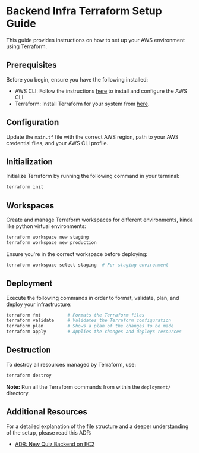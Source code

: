 # Backend Infra Terraform Setup Guide

This guide provides instructions on how to set up your AWS environment using Terraform.

## Prerequisites

Before you begin, ensure you have the following installed:

- AWS CLI: Follow the instructions [here](https://docs.aws.amazon.com/cli/latest/userguide/getting-started-install.html#getting-started-install-instructions) to install and configure the AWS CLI.
- Terraform: Install Terraform for your system from [here](https://developer.hashicorp.com/terraform/tutorials/aws-get-started/install-cli?source=post_page-----752afd44df8e--------------------------------#install-terraform).

## Configuration

Update the `main.tf` file with the correct AWS region, path to your AWS credential files, and your AWS CLI profile.

## Initialization

Initialize Terraform by running the following command in your terminal:

```bash
terraform init
```

## Workspaces

Create and manage Terraform workspaces for different environments, kinda like python virtual environments:

```bash
terraform workspace new staging
terraform workspace new production
```

Ensure you're in the correct workspace before deploying:

```bash
terraform workspace select staging  # For staging environment
```

## Deployment

Execute the following commands in order to format, validate, plan, and deploy your infrastructure:

```bash
terraform fmt          # Formats the Terraform files
terraform validate     # Validates the Terraform configuration
terraform plan         # Shows a plan of the changes to be made
terraform apply        # Applies the changes and deploys resources
```

## Destruction

To destroy all resources managed by Terraform, use:

```bash
terraform destroy
```

**Note:** Run all the Terraform commands from within the `deployment/` directory.

## Additional Resources

For a detailed explanation of the file structure and a deeper understanding of the setup, please read this ADR:

- [ADR: New Quiz Backend on EC2](https://www.notion.so/avantifellows/ADR-New-Quiz-Backend-EC2-2cc6c6c8e3f24723965ba08c430afd3f)